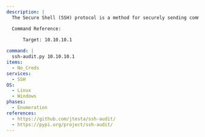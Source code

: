 ```yaml
---
description: |
  The Secure Shell (SSH) protocol is a method for securely sending commands to a computer over an unsecured network. ssh-audit is a tool for ssh server & client configuration auditing. The following command performs a remote security audit against the target SSH service.

  Command Reference:
    
      Target: 10.10.10.1

command: |
  ssh-audit.py 10.10.10.1
items:
  - No_Creds
services:
  - SSH
OS:
  - Linux
  - Windows
phases:
  - Enumeration
references:
  - https://github.com/jtesta/ssh-audit/
  - https://pypi.org/project/ssh-audit/
---
```

